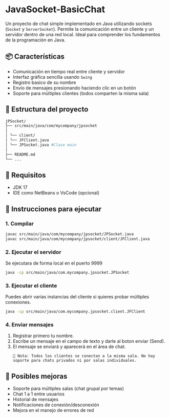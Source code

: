 # JavaSocket-BasicChat

Un proyecto de chat simple implementado en Java utilizando sockets (`Socket` y `ServerSocket`). Permite la comunicación entre un cliente y un servidor dentro de una red local. Ideal para comprender los fundamentos de la programación en Java.

## 📦 Características

- Comunicación en tiempo real entre cliente y servidor
- Interfaz gráfica sencilla usando `Swing`
- Registro basico de su nombre
- Envío de mensajes presionando haciendo clic en un botón
- Soporte para múltiples clientes (todos comparten la misma sala)

## 📁 Estructura del proyecto

```bash
jPSocket/
├── src/main/java/com/mycompany/jpsocket
│ 
│ └── client/
│ └── JFClient.java
│ └── JPSocket.java #Clase main 
│
├── README.md
└── ...
```

## 🧰 Requisitos

- JDK 17
- IDE como NetBeans o VsCode (opcional)

## 🚀 Instrucciones para ejecutar

### 1. Compilar

```bash
javac src/main/java/com/mycompany/jpsocket/JPSocket.java
javac src/main/java/com/mycompany/jpsocket/client/JFClient.java
```

### 2. Ejecutar el servidor
Se ejecutara de forma local en el puerto 9999
```bash
java -cp src/main/java/com.mycompany.jpsocket.JPSocket
```

### 3. Ejecutar el cliente
Puedes abrir varias instancias del cliente si quieres probar múltiples conexiones.
```bash
java -cp src/main/java/com.mycompany.jpsocket.client.JFClient
```

### 4. Enviar mensajes
1. Registrar primero tu nombre.
2. Escribe un mensaje en el campo de texto y darle al boton enviar (Send).
3. El mensaje se enviará y aparecerá en el área de chat.
    ```
    🔔 Nota: Todos los clientes se conectan a la misma sala. No hay soporte para chats privados ni por salas individuales.
    ```

## 🧪 Posibles mejoras
- Soporte para múltiples salas (chat grupal por temas)
- Chat 1 a 1 entre usuarios
- Historial de mensajes
- Notificaciones de conexión/desconexión
- Mejora en el manejo de errores de red




